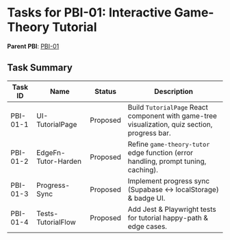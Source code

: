 # Tasks for PBI-01: Interactive Game-Theory Tutorial

**Parent PBI**: [PBI-01](../backlog.md)

## Task Summary
| Task ID | Name | Status | Description |
|---------|------|--------|-------------|
| PBI-01-1 | UI-TutorialPage | Proposed | Build `TutorialPage` React component with game-tree visualization, quiz section, progress bar. |
| PBI-01-2 | EdgeFn-Tutor-Harden | Proposed | Refine `game-theory-tutor` edge function (error handling, prompt tuning, caching). |
| PBI-01-3 | Progress-Sync | Proposed | Implement progress sync (Supabase ↔ localStorage) & badge UI. |
| PBI-01-4 | Tests-TutorialFlow | Proposed | Add Jest & Playwright tests for tutorial happy-path & edge cases. |
